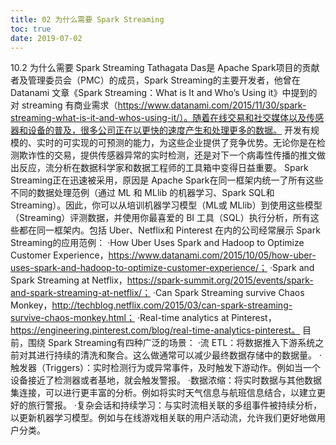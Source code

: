 ```yaml
---
title: 02 为什么需要 Spark Streaming
toc: true
date: 2019-07-02
---
```

10.2 为什么需要 Spark Streaming
Tathagata Das是 Apache Spark项目的贡献者及管理委员会（PMC）的成员，Spark Streaming的主要开发者，他曾在 Datanami 文章《Spark Streaming：What is It and Who’s Using it》中提到的对 streaming 有商业需求（https://www.datanami.com/2015/11/30/spark-streaming-what-is-it-and-whos-using-it/）。随着在线交易和社交媒体以及传感器和设备的普及，很多公司正在以更快的速度产生和处理更多的数据。
开发有规模的、实时的可实现的可预测的能力，为这些企业提供了竞争优势。无论你是在检测欺诈性的交易，提供传感器异常的实时检测，还是对下一个病毒性传播的推文做出反应，流分析在数据科学家和数据工程师的工具箱中变得日益重要。
Spark Streaming正在迅速被采用，原因是 Apache Spark在同一框架内统一了所有这些不同的数据处理范例（通过 ML 和 MLlib 的机器学习、Spark SQL和 Streaming）。因此，你可以从培训机器学习模型（ML或 MLlib）到使用这些模型（Streaming）评测数据，并使用你最喜爱的 BI 工具（SQL）执行分析，所有这些都在同一框架内。包括 Uber、Netflix和 Pinterest 在内的公司经常展示 Spark Streaming的应用范例：
·How Uber Uses Spark and Hadoop to Optimize Customer Experience，https://www.datanami.com/2015/10/05/how-uber-uses-spark-and-hadoop-to-optimize-customer-experience/；
·Spark and Spark Streaming at Netflix，https://spark-summit.org/2015/events/spark-and-spark-streaming-at-netflix/；
·Can Spark Streaming survive Chaos Monkey，http://techblog.netflix.com/2015/03/can-spark-streaming-survive-chaos-monkey.html；
·Real-time analytics at Pinterest，https://engineering.pinterest.com/blog/real-time-analytics-pinterest。
目前，围绕 Spark Streaming有四种广泛的场景：
·流 ETL：将数据推入下游系统之前对其进行持续的清洗和聚合。这么做通常可以减少最终数据存储中的数据量。
·触发器（Triggers）：实时检测行为或异常事件，及时触发下游动作。例如当一个设备接近了检测器或者基地，就会触发警报。
·数据浓缩：将实时数据与其他数据集连接，可以进行更丰富的分析。例如将实时天气信息与航班信息结合，以建立更好的旅行警报。
·复杂会话和持续学习：与实时流相关联的多组事件被持续分析，以更新机器学习模型。例如与在线游戏相关联的用户活动流，允许我们更好地做用户分类。
